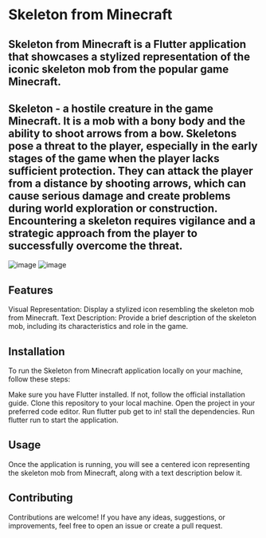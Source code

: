 # Skeleton from Minecraft

Skeleton from Minecraft is a Flutter application that showcases a stylized representation of the iconic skeleton mob from the popular game Minecraft. 
----------------------------------
Skeleton - a hostile creature in the game Minecraft. It is a mob with a bony body and the ability to shoot arrows from a bow. Skeletons pose a threat to the player, especially in the early stages of the game when the player lacks sufficient protection. They can attack the player from a distance by shooting arrows, which can cause serious damage and create problems during world exploration or construction. Encountering a skeleton requires vigilance and a strategic approach from the player to successfully overcome the threat.
----------------------------------                                                                       
![image](https://github.com/alina-west/flutter_hw3/assets/144222854/9bc0306e-dda9-4683-ae9b-7a90adf28da2) ![image](https://github.com/alina-west/flutter_hw3/assets/144222854/c9de5e7f-f33c-4cfb-b3fe-d8cfab625dce)


## Features
Visual Representation: Display a stylized icon resembling the skeleton mob from Minecraft.
Text Description: Provide a brief description of the skeleton mob, including its characteristics and role in the game.

## Installation
To run the Skeleton from Minecraft application locally on your machine, follow these steps:

Make sure you have Flutter installed. If not, follow the official installation guide.
Clone this repository to your local machine.
Open the project in your preferred code editor.
Run flutter pub get to in!
stall the dependencies.
Run flutter run to start the application.
## Usage
Once the application is running, you will see a centered icon representing the skeleton mob from Minecraft, along with a text description below it.


## Contributing
Contributions are welcome! If you have any ideas, suggestions, or improvements, feel free to open an issue or create a pull request.




